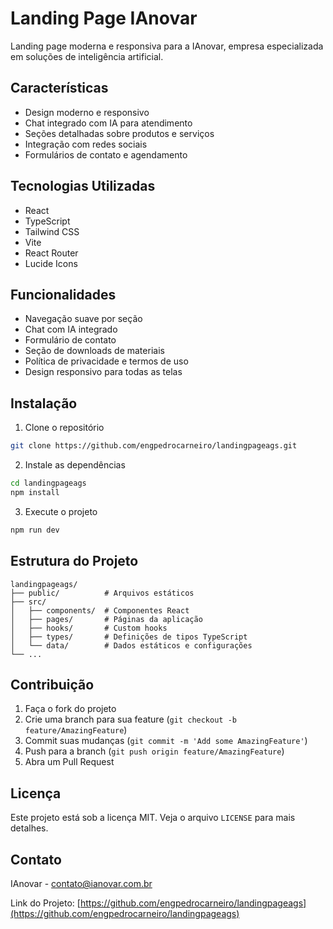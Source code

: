 # Landing Page IAnovar

Landing page moderna e responsiva para a IAnovar, empresa especializada em soluções de inteligência artificial.

## Características

- Design moderno e responsivo
- Chat integrado com IA para atendimento
- Seções detalhadas sobre produtos e serviços
- Integração com redes sociais
- Formulários de contato e agendamento

## Tecnologias Utilizadas

- React
- TypeScript
- Tailwind CSS
- Vite
- React Router
- Lucide Icons

## Funcionalidades

- Navegação suave por seção
- Chat com IA integrado
- Formulário de contato
- Seção de downloads de materiais
- Política de privacidade e termos de uso
- Design responsivo para todas as telas

## Instalação

1. Clone o repositório
```bash
git clone https://github.com/engpedrocarneiro/landingpageags.git
```

2. Instale as dependências
```bash
cd landingpageags
npm install
```

3. Execute o projeto
```bash
npm run dev
```

## Estrutura do Projeto

```
landingpageags/
├── public/          # Arquivos estáticos
├── src/
│   ├── components/  # Componentes React
│   ├── pages/       # Páginas da aplicação
│   ├── hooks/       # Custom hooks
│   ├── types/       # Definições de tipos TypeScript
│   └── data/        # Dados estáticos e configurações
└── ...
```

## Contribuição

1. Faça o fork do projeto
2. Crie uma branch para sua feature (`git checkout -b feature/AmazingFeature`)
3. Commit suas mudanças (`git commit -m 'Add some AmazingFeature'`)
4. Push para a branch (`git push origin feature/AmazingFeature`)
5. Abra um Pull Request

## Licença

Este projeto está sob a licença MIT. Veja o arquivo `LICENSE` para mais detalhes.

## Contato

IAnovar - [contato@ianovar.com.br](mailto:contato@ianovar.com.br)

Link do Projeto: [https://github.com/engpedrocarneiro/landingpageags](https://github.com/engpedrocarneiro/landingpageags)
